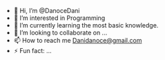 - 👋 Hi, I’m @DanoceDani
- 👀 I’m interested in Programming
- 🌱 I’m currently learning the most basic knowledge.
- 💞️ I’m looking to collaborate on ...
- 📫 How to reach me Danidanoce@gmail.com
- ⚡ Fun fact: ...

<!---
DanoceDani/DanoceDani is a ✨ special ✨ repository because its `README.md` (this file) appears on your GitHub profile.
You can click the Preview link to take a look at your changes.
--->
